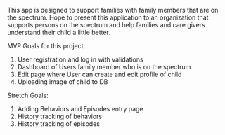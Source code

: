 This app is designed to support families with family members that are on the spectrum. Hope to present this application to an organization that supports persons on the spectrum and help families and care givers understand their child a little better.

MVP Goals for this project:
1) User registration and log in with validations 
2) Dashboard of Users family member who is on the spectrum
3) Edit page where User can create and edit profile of child
4) Uploading image of child to DB

Stretch Goals:
1) Adding Behaviors and Episodes entry page
2) History tracking of behaviors
3) History tracking of episodes

